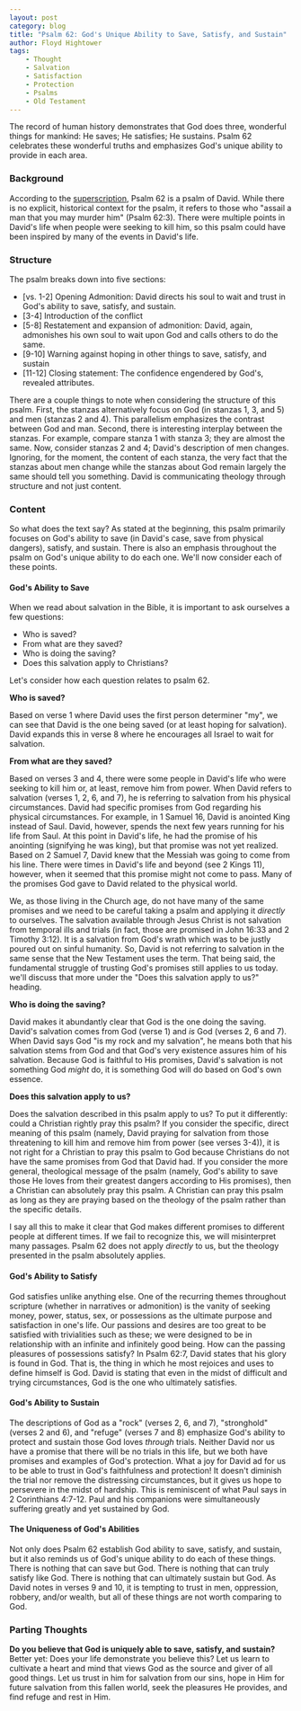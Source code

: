 ```yaml
---
layout: post
category: blog
title: "Psalm 62: God's Unique Ability to Save, Satisfy, and Sustain"
author: Floyd Hightower
tags:
    - Thought
    - Salvation
    - Satisfaction
    - Protection
    - Psalms
    - Old Testament
---
```


The record of human history demonstrates that God does three, wonderful things for mankind: He saves; He satisfies; He sustains. Psalm 62 celebrates these wonderful truths and emphasizes God's unique ability to provide in each area.

### Background

According to the [superscription](https://en.wikipedia.org/wiki/Psalms#Superscriptions_and_attributions), Psalm 62 is a psalm of David. While there is no explicit, historical context for the psalm, it refers to those who "assail a man that you may murder him" (Psalm 62:3). There were multiple points in David's life when people were seeking to kill him, so this psalm could have been inspired by many of the events in David's life.

### Structure

The psalm breaks down into five sections:

- [vs. 1-2] Opening Admonition: David directs his soul to wait and trust in God's ability to save, satisfy, and sustain.
- [3-4] Introduction of the conflict
- [5-8] Restatement and expansion of admonition: David, again, admonishes his own soul to wait upon God and calls others to do the same.
- [9-10] Warning against hoping in other things to save, satisfy, and sustain
- [11-12] Closing statement: The confidence engendered by God's, revealed attributes.

There are a couple things to note when considering the structure of this psalm. First, the stanzas alternatively focus on God (in stanzas 1, 3, and 5) and men (stanzas 2 and 4). This parallelism emphasizes the contrast between God and man. Second, there is interesting interplay between the stanzas. For example, compare stanza 1 with stanza 3; they are almost the same. Now, consider stanzas 2 and 4; David's description of men changes. Ignoring, for the moment, the content of each stanza, the very fact that the stanzas about men change while the stanzas about God remain largely the same should tell you something. David is communicating theology through structure and not just content.

### Content

So what does the text say? As stated at the beginning, this psalm primarily focuses on God's ability to save (in David's case, save from physical dangers), satisfy, and sustain. There is also an emphasis throughout the psalm on God's unique ability to do each one. We'll now consider each of these points.

#### God's Ability to Save

When we read about salvation in the Bible, it is important to ask ourselves a few questions:

- Who is saved?
- From what are they saved?
- Who is doing the saving?
- Does this salvation apply to Christians?

Let's consider how each question relates to psalm 62.

**Who is saved?**

Based on verse 1 where David uses the first person determiner "my", we can see that David is the one being saved (or at least hoping for salvation). David expands this in verse 8 where he encourages all Israel to wait for salvation.

**From what are they saved?**

Based on verses 3 and 4, there were some people in David's life who were seeking to kill him or, at least, remove him from power. When David refers to salvation (verses 1, 2, 6, and 7), he is referring to salvation from his physical circumstances. David had specific promises from God regarding his physical circumstances. For example, in 1 Samuel 16, David is anointed King instead of Saul. David, however, spends the next few years running for his life from Saul.  At this point in David's life, he had the promise of his anointing (signifying he was king), but that promise was not yet realized. Based on 2 Samuel 7, David knew that the Messiah was going to come from his line. There were times in David's life and beyond (see 2 Kings 11), however, when it seemed that this promise might not come to pass. Many of the promises God gave to David related to the physical world.

We, as those living in the Church age, do not have many of the same promises and we need to be careful taking a psalm and applying it *directly* to ourselves. The salvation available through Jesus Christ is not salvation from temporal ills and trials (in fact, those are promised in John 16:33 and 2 Timothy 3:12). It is a salvation from God's wrath which was to be justly poured out on sinful humanity. So, David is not referring to salvation in the same sense that the New Testament uses the term. That being said, the fundamental struggle of trusting God's promises still applies to us today. we'll discuss that more under the "Does this salvation apply to us?" heading.

**Who is doing the saving?**

David makes it abundantly clear that God is the one doing the saving. David's salvation comes from God (verse 1) and *is* God (verses 2, 6 and 7). When David says God "is my rock and my salvation", he means both that his salvation stems from God and that God's very existence assures him of his salvation. Because God is faithful to His promises, David's salvation is not something God *might* do, it is something God will do based on God's own essence.

**Does this salvation apply to us?**

Does the salvation described in this psalm apply to us? To put it differently: could a Christian rightly pray this psalm? If you consider the specific, direct meaning of this psalm (namely, David praying for salvation from those threatening to kill him and remove him from power (see verses 3-4)), it is not right for a Christian to pray this psalm to God because Christians do not have the same promises from God that David had. If you consider the more general, theological message of the psalm (namely, God's ability to save those He loves from their greatest dangers according to His promises), then a Christian can absolutely pray this psalm. A Christian can pray this psalm as long as they are praying based on the theology of the psalm rather than the specific details.

I say all this to make it clear that God makes different promises to different people at different times. If we fail to recognize this, we will misinterpret many passages. Psalm 62 does not apply *directly* to us, but the theology presented in the psalm absolutely applies.

#### God's Ability to Satisfy

God satisfies unlike anything else. One of the recurring themes throughout scripture (whether in narratives or admonition) is the vanity of seeking money, power, status, sex, or possessions as the ultimate purpose and satisfaction in one's life. Our passions and desires are too great to be satisfied with trivialities such as these; we were designed to be in relationship with an infinite and infinitely good being. How can the passing pleasures of possessions satisfy? In Psalm 62:7, David states that his glory is found in God. That is, the thing in which he most rejoices and uses to define himself is God. David is stating that even in the midst of difficult and trying circumstances, God is the one who ultimately satisfies.

#### God's Ability to Sustain

The descriptions of God as a "rock" (verses 2, 6, and 7), "stronghold" (verses 2 and 6), and "refuge" (verses 7 and 8) emphasize God's ability to protect and sustain those God loves *through* trials. Neither David nor us have a promise that there will be no trials in this life, but we both have promises and examples of God's protection. What a joy for David ad for us to be able to trust in God's faithfulness and protection! It doesn't diminish the trial nor remove the distressing circumstances, but it gives us hope to persevere in the midst of hardship. This is reminiscent of what Paul says in 2 Corinthians 4:7-12. Paul and his companions were simultaneously suffering greatly and yet sustained by God.

#### The Uniqueness of God's Abilities

Not only does Psalm 62 establish God ability to save, satisfy, and sustain, but it also reminds us of God's unique ability to do each of these things. There is nothing that can save but God. There is nothing that can truly satisfy like God. There is nothing that can ultimately sustain but God. As David notes in verses 9 and 10, it is tempting to trust in men, oppression, robbery, and/or wealth, but all of these things are not worth comparing to God.

### Parting Thoughts

**Do you believe that God is uniquely able to save, satisfy, and sustain?** Better yet: Does your life demonstrate you believe this? Let us learn to cultivate a heart and mind that views God as the source and giver of all good things. Let us trust in him for salvation from our sins, hope in Him for future salvation from this fallen world, seek the pleasures He provides, and find refuge and rest in Him.
